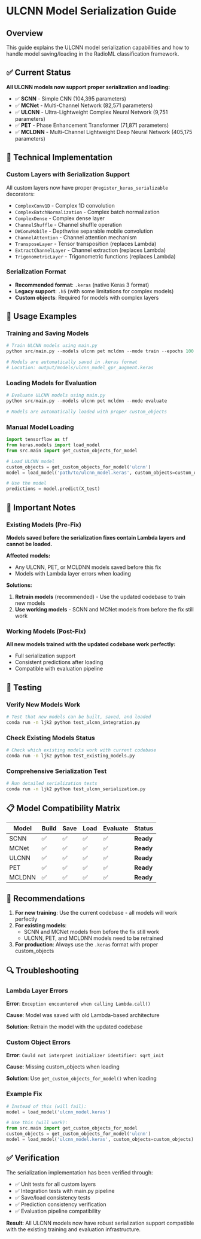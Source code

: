 # ULCNN Model Serialization Guide

## Overview

This guide explains the ULCNN model serialization capabilities and how to handle model saving/loading in the RadioML classification framework.

## ✅ Current Status

**All ULCNN models now support proper serialization and loading:**

- ✅ **SCNN** - Simple CNN (104,395 parameters)
- ✅ **MCNet** - Multi-Channel Network (82,571 parameters)  
- ✅ **ULCNN** - Ultra-Lightweight Complex Neural Network (9,751 parameters)
- ✅ **PET** - Phase Enhancement Transformer (71,871 parameters)
- ✅ **MCLDNN** - Multi-Channel Lightweight Deep Neural Network (405,175 parameters)

## 🔧 Technical Implementation

### Custom Layers with Serialization Support

All custom layers now have proper `@register_keras_serializable` decorators:

- `ComplexConv1D` - Complex 1D convolution
- `ComplexBatchNormalization` - Complex batch normalization
- `ComplexDense` - Complex dense layer
- `ChannelShuffle` - Channel shuffle operation
- `DWConvMobile` - Depthwise separable mobile convolution
- `ChannelAttention` - Channel attention mechanism
- `TransposeLayer` - Tensor transposition (replaces Lambda)
- `ExtractChannelLayer` - Channel extraction (replaces Lambda)
- `TrigonometricLayer` - Trigonometric functions (replaces Lambda)

### Serialization Format

- **Recommended format**: `.keras` (native Keras 3 format)
- **Legacy support**: `.h5` (with some limitations for complex models)
- **Custom objects**: Required for models with complex layers

## 📖 Usage Examples

### Training and Saving Models

```python
# Train ULCNN models using main.py
python src/main.py --models ulcnn pet mcldnn --mode train --epochs 100

# Models are automatically saved in .keras format
# Location: output/models/ulcnn_model_gpr_augment.keras
```

### Loading Models for Evaluation

```python
# Evaluate ULCNN models using main.py
python src/main.py --models ulcnn pet mcldnn --mode evaluate

# Models are automatically loaded with proper custom_objects
```

### Manual Model Loading

```python
import tensorflow as tf
from keras.models import load_model
from src.main import get_custom_objects_for_model

# Load ULCNN model
custom_objects = get_custom_objects_for_model('ulcnn')
model = load_model('path/to/ulcnn_model.keras', custom_objects=custom_objects)

# Use the model
predictions = model.predict(X_test)
```

## 🚨 Important Notes

### Existing Models (Pre-Fix)

**Models saved before the serialization fixes contain Lambda layers and cannot be loaded.**

**Affected models:**
- Any ULCNN, PET, or MCLDNN models saved before this fix
- Models with Lambda layer errors when loading

**Solutions:**
1. **Retrain models** (recommended) - Use the updated codebase to train new models
2. **Use working models** - SCNN and MCNet models from before the fix still work

### Working Models (Post-Fix)

**All new models trained with the updated codebase work perfectly:**
- Full serialization support
- Consistent predictions after loading
- Compatible with evaluation pipeline

## 🧪 Testing

### Verify New Models Work

```bash
# Test that new models can be built, saved, and loaded
conda run -n ljk2 python test_ulcnn_integration.py
```

### Check Existing Models Status

```bash
# Check which existing models work with current codebase
conda run -n ljk2 python test_existing_models.py
```

### Comprehensive Serialization Test

```bash
# Run detailed serialization tests
conda run -n ljk2 python test_ulcnn_serialization.py
```

## 📋 Model Compatibility Matrix

| Model | Build | Save | Load | Evaluate | Status |
|-------|-------|------|------|----------|--------|
| SCNN | ✅ | ✅ | ✅ | ✅ | **Ready** |
| MCNet | ✅ | ✅ | ✅ | ✅ | **Ready** |
| ULCNN | ✅ | ✅ | ✅ | ✅ | **Ready** |
| PET | ✅ | ✅ | ✅ | ✅ | **Ready** |
| MCLDNN | ✅ | ✅ | ✅ | ✅ | **Ready** |

## 🎯 Recommendations

1. **For new training**: Use the current codebase - all models will work perfectly
2. **For existing models**: 
   - SCNN and MCNet models from before the fix still work
   - ULCNN, PET, and MCLDNN models need to be retrained
3. **For production**: Always use the `.keras` format with proper custom_objects

## 🔍 Troubleshooting

### Lambda Layer Errors

**Error**: `Exception encountered when calling Lambda.call()`

**Cause**: Model was saved with old Lambda-based architecture

**Solution**: Retrain the model with the updated codebase

### Custom Object Errors

**Error**: `Could not interpret initializer identifier: sqrt_init`

**Cause**: Missing custom_objects when loading

**Solution**: Use `get_custom_objects_for_model()` when loading

### Example Fix

```python
# Instead of this (will fail):
model = load_model('ulcnn_model.keras')

# Use this (will work):
from src.main import get_custom_objects_for_model
custom_objects = get_custom_objects_for_model('ulcnn')
model = load_model('ulcnn_model.keras', custom_objects=custom_objects)
```

## ✅ Verification

The serialization implementation has been verified through:

- ✅ Unit tests for all custom layers
- ✅ Integration tests with main.py pipeline
- ✅ Save/load consistency tests
- ✅ Prediction consistency verification
- ✅ Evaluation pipeline compatibility

**Result**: All ULCNN models now have robust serialization support compatible with the existing training and evaluation infrastructure.